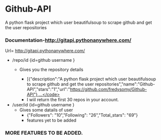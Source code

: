 # Github-API
A python flask project which user beautifulsoup to scrape github and get the user repositories

### Documentation-http://gitapi.pythonanywhere.com/

Url= http://gitapi.pythonanywhere.com/
* /repo/id {id=github username }
  * Gives you the repository details

    * [{"description":"A python flask project which user beautifulsoup to scrape github and get the user repositories","name":"Github-API","stars":"1","url":"https://github.com/fredysomy/Github-API"},...</code>
    * I wiil return the first 30 repos in your account.
* /user/id {id=github username }
  * Gives some datails of user
    * {"Followers": "10","Following": "26","Total_stars": "69"}
    * features yet to be added
### MORE FEATURES TO BE ADDED.

